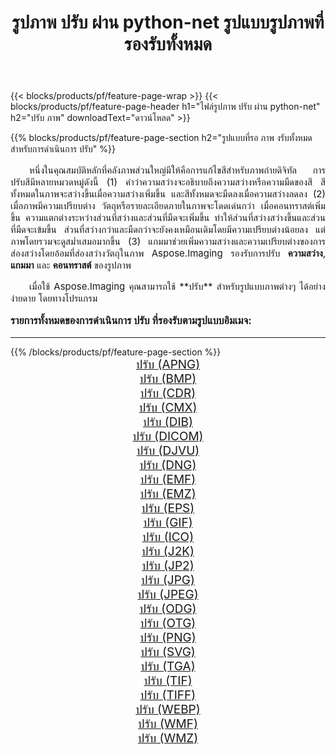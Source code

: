 ﻿---
title: รูปภาพ ปรับ ผ่าน python-net รูปแบบรูปภาพที่รองรับทั้งหมด 
weight: 3920
url: /th/python-net/adjust/ 
lang: th
langdirlevel: 2
locales: zh-hans,ja,it,ru,de,es,fr,nl,id,lt,pl,pt,vi,tr,ko,zh-hant,ar,hi,th,sv,cs,uk,he
description: เมื่อใช้ Aspose.Imaging คุณสามารถ ปรับ ภาพได้อย่างง่ายดายผ่าน python-net
---

{{< blocks/products/pf/feature-page-wrap >}}
{{< blocks/products/pf/feature-page-header h1="ไฟล์รูปภาพ ปรับ ผ่าน python-net" h2="ปรับ ภาพ" downloadText="ดาวน์โหลด" >}}


{{% blocks/products/pf/feature-page-section  h2="รูปแบบที่รอ ภาพ งรับทั้งหมดสำหรับการดำเนินการ ปรับ" %}}
<p align="justify" style="text-indent:2em;font-size:15px;">
หนึ่งในคุณสมบัติหลักที่คลังภาพส่วนใหญ่มีให้คือการแก้ไขสีสำหรับภาพถ่ายดิจิทัล การปรับสีมีหลายหมวดหมู่ดังนี้ (1) คำว่าความสว่างจะอธิบายถึงความสว่างหรือความมืดของสี สีทั้งหมดในภาพจะสว่างขึ้นเมื่อความสว่างเพิ่มขึ้น และสีทั้งหมดจะมืดลงเมื่อความสว่างลดลง (2) เมื่อภาพมีความเปรียบต่าง วัตถุหรือรายละเอียดภายในภาพจะโดดเด่นกว่า เมื่อคอนทราสต์เพิ่มขึ้น ความแตกต่างระหว่างส่วนที่สว่างและส่วนที่มืดจะเพิ่มขึ้น ทำให้ส่วนที่สว่างสว่างขึ้นและส่วนที่มืดจะเข้มขึ้น ส่วนที่สว่างกว่าและมืดกว่าจะยังคงเหมือนเดิมโดยมีความเปรียบต่างน้อยลง แต่ภาพโดยรวมจะดูสม่ำเสมอมากขึ้น (3) แกมมาช่วยเพิ่มความสว่างและความเปรียบต่างของการส่องสว่างโดยอ้อมที่ส่องสว่างวัตถุในภาพ Aspose.Imaging รองรับการปรับ <b>ความสว่าง</b>, <b>แกมมา</b> และ <b>คอนทราสต์</b> ของรูปภาพ
</p>
<p align="justify" style="text-indent:2em;font-size:15px;">
เมื่อใช้ Aspose.Imaging คุณสามารถใช้ **ปรับ** สำหรับรูปแบบภาพต่างๆ ได้อย่างง่ายดาย โดยทางโปรแกรม
</p>
<h3 style="margin-top:16px;">
รายการทั้งหมดของการดำเนินการ ปรับ ที่รองรับตามรูปแบบอิมเมจ:
</h3>
<hr/>
{{% /blocks/products/pf/feature-page-section %}}
<div class="container-fluid productfamilypage bg-gray">
    <div class="convertypes bg-gray agp-content section">
        <div class="container">
		<div class="row other-converters" style="gap: 10px;font-size: 19px;text-align:center;">
		    <div class='col-md-3 other-converter remove-lp remove-rp'><a href="/imaging/th/python-net/adjust/apng/" style="padding:15px;">ปรับ (APNG)</a></div><div class='col-md-3 other-converter remove-lp remove-rp'><a href="/imaging/th/python-net/adjust/bmp/" style="padding:15px;">ปรับ (BMP)</a></div><div class='col-md-3 other-converter remove-lp remove-rp'><a href="/imaging/th/python-net/adjust/cdr/" style="padding:15px;">ปรับ (CDR)</a></div><div class='col-md-3 other-converter remove-lp remove-rp'><a href="/imaging/th/python-net/adjust/cmx/" style="padding:15px;">ปรับ (CMX)</a></div><div class='col-md-3 other-converter remove-lp remove-rp'><a href="/imaging/th/python-net/adjust/dib/" style="padding:15px;">ปรับ (DIB)</a></div><div class='col-md-3 other-converter remove-lp remove-rp'><a href="/imaging/th/python-net/adjust/dicom/" style="padding:15px;">ปรับ (DICOM)</a></div><div class='col-md-3 other-converter remove-lp remove-rp'><a href="/imaging/th/python-net/adjust/djvu/" style="padding:15px;">ปรับ (DJVU)</a></div><div class='col-md-3 other-converter remove-lp remove-rp'><a href="/imaging/th/python-net/adjust/dng/" style="padding:15px;">ปรับ (DNG)</a></div><div class='col-md-3 other-converter remove-lp remove-rp'><a href="/imaging/th/python-net/adjust/emf/" style="padding:15px;">ปรับ (EMF)</a></div><div class='col-md-3 other-converter remove-lp remove-rp'><a href="/imaging/th/python-net/adjust/emz/" style="padding:15px;">ปรับ (EMZ)</a></div><div class='col-md-3 other-converter remove-lp remove-rp'><a href="/imaging/th/python-net/adjust/eps/" style="padding:15px;">ปรับ (EPS)</a></div><div class='col-md-3 other-converter remove-lp remove-rp'><a href="/imaging/th/python-net/adjust/gif/" style="padding:15px;">ปรับ (GIF)</a></div><div class='col-md-3 other-converter remove-lp remove-rp'><a href="/imaging/th/python-net/adjust/ico/" style="padding:15px;">ปรับ (ICO)</a></div><div class='col-md-3 other-converter remove-lp remove-rp'><a href="/imaging/th/python-net/adjust/j2k/" style="padding:15px;">ปรับ (J2K)</a></div><div class='col-md-3 other-converter remove-lp remove-rp'><a href="/imaging/th/python-net/adjust/jp2/" style="padding:15px;">ปรับ (JP2)</a></div><div class='col-md-3 other-converter remove-lp remove-rp'><a href="/imaging/th/python-net/adjust/jpg/" style="padding:15px;">ปรับ (JPG)</a></div><div class='col-md-3 other-converter remove-lp remove-rp'><a href="/imaging/th/python-net/adjust/jpeg/" style="padding:15px;">ปรับ (JPEG)</a></div><div class='col-md-3 other-converter remove-lp remove-rp'><a href="/imaging/th/python-net/adjust/odg/" style="padding:15px;">ปรับ (ODG)</a></div><div class='col-md-3 other-converter remove-lp remove-rp'><a href="/imaging/th/python-net/adjust/otg/" style="padding:15px;">ปรับ (OTG)</a></div><div class='col-md-3 other-converter remove-lp remove-rp'><a href="/imaging/th/python-net/adjust/png/" style="padding:15px;">ปรับ (PNG)</a></div><div class='col-md-3 other-converter remove-lp remove-rp'><a href="/imaging/th/python-net/adjust/svg/" style="padding:15px;">ปรับ (SVG)</a></div><div class='col-md-3 other-converter remove-lp remove-rp'><a href="/imaging/th/python-net/adjust/tga/" style="padding:15px;">ปรับ (TGA)</a></div><div class='col-md-3 other-converter remove-lp remove-rp'><a href="/imaging/th/python-net/adjust/tif/" style="padding:15px;">ปรับ (TIF)</a></div><div class='col-md-3 other-converter remove-lp remove-rp'><a href="/imaging/th/python-net/adjust/tiff/" style="padding:15px;">ปรับ (TIFF)</a></div><div class='col-md-3 other-converter remove-lp remove-rp'><a href="/imaging/th/python-net/adjust/webp/" style="padding:15px;">ปรับ (WEBP)</a></div><div class='col-md-3 other-converter remove-lp remove-rp'><a href="/imaging/th/python-net/adjust/wmf/" style="padding:15px;">ปรับ (WMF)</a></div><div class='col-md-3 other-converter remove-lp remove-rp'><a href="/imaging/th/python-net/adjust/wmz/" style="padding:15px;">ปรับ (WMZ)</a></div>
                </div>
        </div>
    </div>
</div>
<br/>
